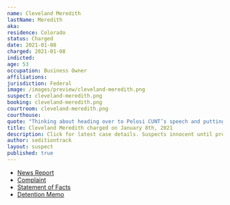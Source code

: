 ```yaml
---
name: Cleveland Meredith
lastName: Meredith
aka:
residence: Colorado
status: Charged
date: 2021-01-08
charged: 2021-01-08
indicted:
age: 53
occupation: Business Owner
affiliations:
jurisdiction: Federal
image: /images/preview/cleveland-meredith.png
suspect: cleveland-meredith.png
booking: cleveland-meredith.png
courtroom: cleveland-meredith.png
courthouse:
quote: "Thinking about heading over to Pelosi CUNT’s speech and putting a bullet in her noggin on Live TV [purple devil emoji]."
title: Cleveland Meredith charged on January 8th, 2021
description: Click for latest case details. Suspects innocent until proven guilty.
author: seditiontrack
layout: suspect
published: true
---
```

- [News Report](https://www.11alive.com/article/news/nation-world/atlanta-area-man-arrested-capitol-riots/85-5a25b7ac-2f66-4580-8a46-d11a15a0e5e0)
- [Complaint](https://www.justice.gov/opa/page/file/1353306/download)
- [Statement of Facts](https://www.justice.gov/opa/page/file/1353311/download)
- [Detention Memo](https://extremism.gwu.edu/sites/g/files/zaxdzs2191/f/Cleveland%20Meredith%20Detention%20Memorandum.pdf)
